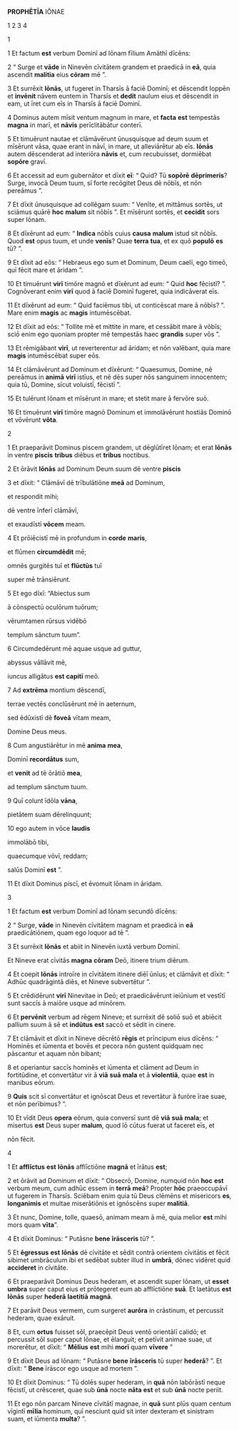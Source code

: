 **PROPHĒTĪA** IŌNAE 

1 2 3 4

1 

1 Et factum **est** verbum Dominī ad Iōnam fīlium Amāthī dīcēns:

2 “ Surge et **vāde** in Ninevēn cīvitātem grandem et praedicā in **eā**, quia ascendit **malitia** eius **cōram** mē ”.

3 Et surrēxit **Iōnās**, ut fugeret in Tharsīs ā faciē Dominī; et dēscendit Ioppēn et **invēnit** nāvem euntem in Tharsīs et **dedit** naulum eius et dēscendit in eam, ut īret cum eīs in Tharsīs ā faciē Dominī.

4 Dominus autem mīsit ventum magnum in mare, et **facta** **est** tempestās **magna** in marī, et **nāvis** perīclitābātur conterī.

5 Et timuērunt nautae et clāmāvērunt ūnusquisque ad deum suum et mīsērunt vāsa, quae erant in nāvī, in mare, ut alleviārētur ab eīs. **Iōnās** autem dēscenderat ad interiōra **nāvis** et, cum recubuisset, dormiēbat **sopōre** gravī.

6 Et accessit ad eum gubernātor et dīxit **eī**: “ Quid? Tū **sopōrē** **dēprimeris**? Surge, invocā Deum tuum, sī forte recōgitet Deus dē nōbīs, et nōn pereāmus ”.

7 Et dīxit ūnusquisque ad collēgam suum: “ Venīte, et mittāmus sortēs, ut sciāmus quārē **hoc** **malum** sit nōbīs ”. Et mīsērunt sortēs, et **cecidit** sors super Iōnam.

8 Et dīxērunt ad eum: “ **Indica** nōbīs cuius **causa** **malum** istud sit nōbīs. Quod **est** opus tuum, et unde **venīs**? Quae **terra** **tua**, et ex quō **populō** **es** tū? ”.

9 Et dīxit ad eōs: “ Hebraeus ego sum et Dominum, Deum caelī, ego timeō, quī fēcit mare et āridam ”.

10 Et timuērunt **virī** timōre magnō et dīxērunt ad eum: “ Quid **hoc** fēcistī? ”. Cognōverant enim **virī** quod ā faciē Dominī fugeret, quia indicāverat eīs.

11 Et dīxērunt ad eum: “ Quid faciēmus tibi, ut conticēscat mare ā nōbīs? ”. Mare enim **magis** ac **magis** intumēscēbat.

12 Et dīxit ad eōs: “ Tollite mē et mittite in mare, et cessābit mare ā vōbīs; sciō enim ego quoniam propter mē tempestās haec **grandis** super vōs ”.

13 Et rēmigābant **virī**, ut reverterentur ad āridam; et nōn valēbant, quia mare **magis** intumēscēbat super eōs.

14 Et clāmāvērunt ad Dominum et dīxērunt: “ Quaesumus, Domine, nē pereāmus in **animā** **virī** istīus, et nē dēs super nōs sanguinem innocentem; quia tū, Domine, sīcut voluistī, fēcistī ”.

15 Et tulērunt Iōnam et mīsērunt in mare; et stetit mare ā fervōre suō.

16 Et timuērunt **virī** timōre magnō Dominum et immolāvērunt hostiās Dominō et vōvērunt **vōta**.

2

1 Et praeparāvit Dominus piscem grandem, ut dēglūtīret Iōnam; et erat **Iōnās** in ventre **piscis** **tribus** diēbus et **tribus** noctibus.

2 Et ōrāvit **Iōnās** ad Dominum Deum suum dē ventre **piscis**

3 et dīxit: “ Clāmāvī dē trībulātiōne **meā** ad Dominum,

et respondit mihi;

dē ventre īnferī clāmāvī,

et exaudīstī **vōcem** meam.

4 Et prōiēcistī mē in profundum in **corde** **maris**,

et flūmen **circumdēdit** mē;

omnēs gurgitēs tuī et **flūctūs** tuī

super mē trānsiērunt.

5 Et ego dīxī: “Abiectus sum

ā cōnspectū oculōrum tuōrum;

vērumtamen rūrsus vidēbō

templum sānctum tuum”.

6 Circumdedērunt mē aquae usque ad guttur,

abyssus vāllāvit mē,

iuncus alligātus **est** **capitī** meō.

7 Ad **extrēma** montium dēscendī,

terrae vectēs conclūsērunt mē in aeternum,

sed ēdūxistī dē **foveā** vītam meam,

Domine Deus meus.

8 Cum angustiārētur in mē **anima** **mea**,

Dominī **recordātus** sum,

et **venit** ad tē ōrātiō **mea**,

ad templum sānctum tuum.

9 Quī colunt īdōla **vāna**,

pietātem suam dērelinquunt;

10 ego autem in vōce **laudis**

immolābō tibi,

quaecumque vōvī, reddam;

salūs Dominī **est** ”.

11 Et dīxit Dominus piscī, et ēvomuit Iōnam in āridam.

3

1 Et factum **est** verbum Dominī ad Iōnam secundō dīcēns:

2 “ Surge, **vāde** in Ninevēn cīvitātem magnam et praedicā in **eā** praedicātiōnem, quam ego loquor ad tē ”.

3 Et surrēxit **Iōnās** et abiit in Ninevēn iuxtā verbum Dominī.

Et Nineve erat cīvitās **magna** **cōram** Deō, itinere trium diērum.

4 Et coepit **Iōnās** introīre in cīvitātem itinere diēī ūnīus; et clāmāvit et dīxit: “ Adhūc quadrāgintā diēs, et Nineve subvertētur ”.

5 Et crēdidērunt **virī** Ninevitae in Deō; et praedicāvērunt ieiūnium et vestītī sunt saccīs ā maiōre usque ad minōrem.

6 Et **pervēnit** verbum ad rēgem Nineve; et surrēxit dē soliō suō et abiēcit pallium suum ā sē et **indūtus** **est** saccō et sēdit in cinere.

7 Et clāmāvit et dīxit in Nineve dēcrētō **rēgis** et prīncipum eius dīcēns: “ Hominēs et iūmenta et bovēs et pecora nōn gustent quidquam nec pāscantur et aquam nōn bibant;

8 et operiantur saccīs hominēs et iūmenta et clāment ad Deum in fortitūdine, et convertātur vir ā **viā** **suā** **mala** et ā **violentiā**, quae **est** in manibus eōrum.

9 **Quis** scit sī convertātur et ignōscat Deus et revertātur ā furōre īrae suae, et nōn perībimus? ”.

10 Et vīdit Deus **opera** eōrum, quia conversī sunt dē **viā** **suā** **mala**; et misertus **est** Deus super **malum**, quod lō cūtus fuerat ut faceret eīs, et

nōn fēcit.

4

1 Et **afflīctus** **est** **Iōnās** afflīctiōne **magnā** et īrātus **est**;

2 et ōrāvit ad Dominum et dīxit: “ Obsecrō, Domine, numquid nōn **hoc** **est** verbum meum, cum adhūc essem in **terrā** **meā**? Propter **hōc** praeoccupāvī ut fugerem in Tharsīs. Sciēbam enim quia tū Deus clēmēns et misericors **es**, **longanimis** et multae miserātiōnis et ignōscēns super **malitiā**.

3 Et nunc, Domine, tolle, quaesō, animam meam ā mē, quia melior **est** mihi mors quam **vīta**”.

4 Et dīxit Dominus: “ Putāsne **bene** **īrāsceris** tū? ”.

5 Et **ēgressus** **est** **Iōnās** dē cīvitāte et sēdit contrā orientem cīvitātis et fēcit sibimet umbrāculum ibi et sedēbat subter illud in **umbrā**, dōnec vidēret quid **accideret** in cīvitāte.

6 Et praeparāvit Dominus Deus hederam, et ascendit super Iōnam, ut **esset** **umbra** super caput eius et prōtegeret eum ab afflīctiōne **suā**. Et laetātus **est** **Iōnās** super **hederā** **laetitiā** **magnā**.

7 Et parāvit Deus vermem, cum surgeret **aurōra** in crāstinum, et percussit hederam, quae exāruit.

8 Et, cum **ortus** fuisset sōl, praecēpit Deus ventō orientālī calidō; et percussit sōl super caput Iōnae, et ēlanguit; et petīvit animae suae, ut morerētur, et dīxit: “ **Mēlius** **est** mihi **morī** quam **vīvere** ”

9 Et dīxit Deus ad Iōnam: “ Putāsne **bene** **īrāsceris** tū super **hederā**? ”. Et dīxit: “ **Bene** īrāscor ego usque ad mortem ”.

10 Et dīxit Dominus: “ Tū dolēs super hederam, in **quā** nōn labōrāstī neque fēcistī, ut crēsceret, quae sub **ūnā** nocte **nāta** **est** et sub **ūnā** nocte periit.

11 Et ego nōn parcam Nineve cīvitātī magnae, in **quā** sunt plūs quam centum vīgintī **mīlia** hominum, quī nesciunt quid sit inter dexteram et sinistram suam, et iūmenta **multa**? ”.


